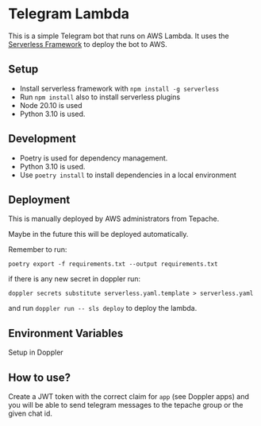 # Telegram Lambda

This is a simple Telegram bot that runs on AWS Lambda. It uses the [Serverless Framework](https://serverless.com/) to deploy the bot to AWS.

## Setup

- Install serverless framework with `npm install -g serverless`
- Run `npm install` also to install serverless plugins
- Node 20.10 is used
- Python 3.10 is used.

## Development

- Poetry is used for dependency management.
- Python 3.10 is used.
- Use `poetry install` to install dependencies in a local environment

## Deployment

This is manually deployed by AWS administrators from Tepache.

Maybe in the future this will be deployed automatically.

Remember to run:

```shell
poetry export -f requirements.txt --output requirements.txt
```

if there is any new secret in doppler run:

```shell
doppler secrets substitute serverless.yaml.template > serverless.yaml
```

and run `doppler run -- sls deploy` to deploy the lambda.

## Environment Variables
Setup in Doppler

## How to use?
Create a JWT token with the correct claim for `app` (see Doppler apps) and you will be able to send telegram messages to the tepache group or the given chat id.